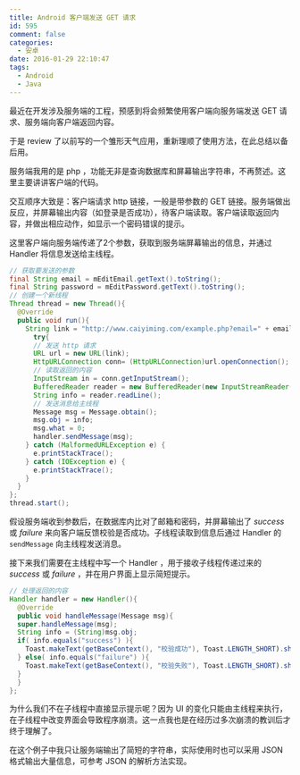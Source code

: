 ```yaml
---
title: Android 客户端发送 GET 请求
id: 595
comment: false
categories:
  - 安卓
date: 2016-01-29 22:10:47
tags:
  - Android
  - Java
---
```


最近在开发涉及服务端的工程，预感到将会频繁使用客户端向服务端发送 GET 请求、服务端向客户端返回内容。

于是 review 了以前写的一个雏形天气应用，重新理顺了使用方法，在此总结以备后用。
<!--more-->

服务端我用的是 php ，功能无非是查询数据库和屏幕输出字符串，不再赘述。这里主要讲讲客户端的代码。

交互顺序大致是：客户端请求 http 链接，一般是带参数的 GET 链接。服务端做出反应，并屏幕输出内容（如登录是否成功），待客户端读取。客户端读取返回内容，并做出相应动作，如显示一个密码错误的提示。

这里客户端向服务端传递了2个参数，获取到服务端屏幕输出的信息，并通过 Handler 将信息发送给主线程。

``` java
// 获取要发送的参数
final String email = mEditEmail.getText().toString();
final String password = mEditPassword.getText().toString();
// 创建一个新线程
Thread thread = new Thread(){
  @Override
  public void run(){
    String link = "http://www.caiyiming.com/example.php?email=" + email + "&password=" + password; //要请求的链接
      try{
      // 发送 http 请求
      URL url = new URL(link);
      HttpURLConnection conn= (HttpURLConnection)url.openConnection(); conn.connect(); 
      // 读取返回的内容
      InputStream in = conn.getInputStream();
      BufferedReader reader = new BufferedReader(new InputStreamReader(in));
      String info = reader.readLine();
      // 发送消息给主线程
      Message msg = Message.obtain();
      msg.obj = info;
      msg.what = 0;
      handler.sendMessage(msg);
    } catch (MalformedURLException e) {
      e.printStackTrace();
    } catch (IOException e) {
      e.printStackTrace();
    }
  }
};
thread.start();
```

假设服务端收到参数后，在数据库内比对了邮箱和密码，并屏幕输出了 _success_ 或 _failure_ 来向客户端反馈校验是否成功。子线程读取到信息后通过 Handler 的 `sendMessage` 向主线程发送消息。

接下来我们需要在主线程中写一个 Handler ，用于接收子线程传递过来的 _success_ 或 _failure_ ，并在用户界面上显示简短提示。

``` java
// 处理返回的内容
Handler handler = new Handler(){
  @Override
  public void handleMessage(Message msg){
  super.handleMessage(msg);
  String info = (String)msg.obj;
  if( info.equals("success") ){
    Toast.makeText(getBaseContext(), "校验成功"), Toast.LENGTH_SHORT).show();
  } else( info.equals("failure") ){
    Toast.makeText(getBaseContext(), "校验失败"), Toast.LENGTH_SHORT).show();
  }
  }
};
```

为什么我们不在子线程中直接显示提示呢？因为 UI 的变化只能由主线程来执行，在子线程中改变界面会导致程序崩溃。这一点我也是在经历过多次崩溃的教训后才终于理解了。

在这个例子中我只让服务端输出了简短的字符串，实际使用时也可以采用 JSON 格式输出大量信息，可参考 JSON 的解析方法实现。